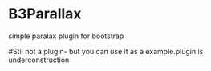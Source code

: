 B3Parallax
==========

simple paralax plugin for bootstrap

#Stil not a plugin- but you can use it as a example.plugin is underconstruction
